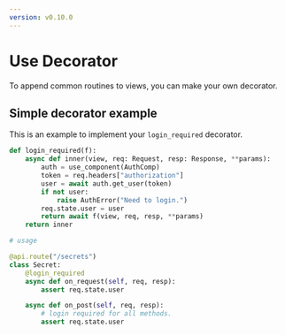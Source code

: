 ```yaml
---
version: v0.10.0
---
```


# Use Decorator

To append common routines to views, you can make your own decorator.

## Simple decorator example

This is an example to implement your `login_required` decorator.

```python
def login_required(f):
    async def inner(view, req: Request, resp: Response, **params):
        auth = use_component(AuthComp)
        token = req.headers["authorization"]
        user = await auth.get_user(token)
        if not user:
            raise AuthError("Need to login.")
        req.state.user = user
        return await f(view, req, resp, **params)
    return inner

# usage

@api.route("/secrets")
class Secret:
    @login_required
    async def on_request(self, req, resp):
        assert req.state.user

    async def on_post(self, req, resp):
        # login required for all methods.
        assert req.state.user

```
